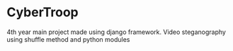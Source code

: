# CyberTroop
4th year main project made using django framework. Video steganography using shuffle method and python modules
